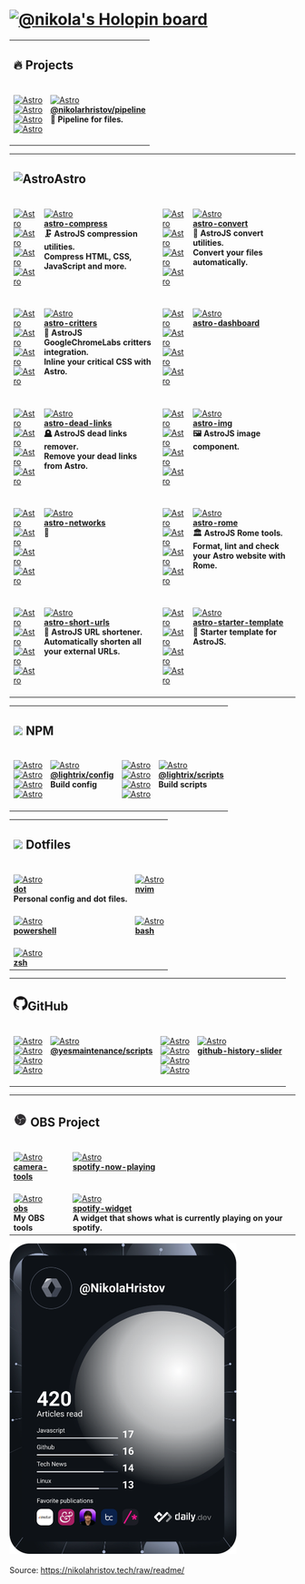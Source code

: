 <h1><a href=https://holopin.io/@nikola><picture><source srcset="https://holopin.io/api/user/board?user=nikola"><img src="https://holopin.io/api/user/board?user=nikola" alt="@nikola's Holopin board"></picture></a></h1><table><tbody><tr><td colspan=4><h2>🔥 Projects</h2></td></tr><tr><td colspan=3 valign=top><br><a href=https://github.com/nikolaxhristov/pipeline#readme/actions/workflows/node.yml><picture><source srcset="https://img.shields.io/github/workflow/status/nikolaxhristov/pipeline/Node?label=Build&amp;logo=node.js&amp;color=black&amp;logoColor=white&amp;labelColor=black&amp;logoWidth=15" media="(prefers-color-scheme: dark)"><source srcset="https://img.shields.io/github/workflow/status/nikolaxhristov/pipeline/Node?label=Build&amp;logo=node.js&amp;color=white&amp;logoColor=black&amp;labelColor=white&amp;logoWidth=15" media="(prefers-color-scheme: light)"><img src="https://img.shields.io/github/workflow/status/nikolaxhristov/pipeline/Node?label=Build&amp;logo=node.js&amp;color=black&amp;logoColor=white&amp;labelColor=black&amp;logoWidth=15" alt=Astro></picture></a><br><a href=https://npmjs.org/@nikolarhristov/pipeline><picture><source srcset="https://img.shields.io/npm/v/@nikolarhristov/pipeline?label=version&amp;logo=npm&amp;color=black&amp;logoColor=white&amp;labelColor=black&amp;logoWidth=15" media="(prefers-color-scheme: dark)"><source srcset="https://img.shields.io/npm/v/@nikolarhristov/pipeline?label=version&amp;logo=npm&amp;color=white&amp;logoColor=black&amp;labelColor=white&amp;logoWidth=15" media="(prefers-color-scheme: light)"><img src="https://img.shields.io/npm/v/@nikolarhristov/pipeline?label=version&amp;logo=npm&amp;color=black&amp;logoColor=white&amp;labelColor=black&amp;logoWidth=15" alt=Astro></picture></a><br><a href=https://npmjs.org/@nikolarhristov/pipeline><picture><source srcset="https://img.shields.io/librariesio/release/npm/@nikolarhristov/pipeline?label=dependencies&amp;logo=dependabot&amp;color=black&amp;logoColor=white&amp;labelColor=black&amp;logoWidth=15" media="(prefers-color-scheme: dark)"><source srcset="https://img.shields.io/librariesio/release/npm/@nikolarhristov/pipeline?label=dependencies&amp;logo=dependabot&amp;color=white&amp;logoColor=black&amp;labelColor=white&amp;logoWidth=15" media="(prefers-color-scheme: light)"><img src="https://img.shields.io/librariesio/release/npm/@nikolarhristov/pipeline?label=dependencies&amp;logo=dependabot&amp;color=black&amp;logoColor=white&amp;labelColor=black&amp;logoWidth=15" alt=Astro></picture></a><br><a href=https://npmjs.org/@nikolarhristov/pipeline><picture><source srcset="https://img.shields.io/npm/dw/@nikolarhristov/pipeline?label=downloads&amp;logo=npm&amp;color=black&amp;logoColor=white&amp;labelColor=black&amp;logoWidth=15" media="(prefers-color-scheme: dark)"><source srcset="https://img.shields.io/npm/dw/@nikolarhristov/pipeline?label=downloads&amp;logo=npm&amp;color=white&amp;logoColor=black&amp;labelColor=white&amp;logoWidth=15" media="(prefers-color-scheme: light)"><img src="https://img.shields.io/npm/dw/@nikolarhristov/pipeline?label=downloads&amp;logo=npm&amp;color=black&amp;logoColor=white&amp;labelColor=black&amp;logoWidth=15" alt=Astro></picture></a><br><br></td><td colspan=3 valign=top><br><a href=https://github.com/nikolaxhristov/pipeline#readme><picture><source srcset="https://img.shields.io/github/stars/nikolaxhristov/pipeline?label=stars&amp;logo=github&amp;color=black&amp;logoColor=white&amp;labelColor=black&amp;logoWidth=15" media="(prefers-color-scheme: dark)"><source srcset="https://img.shields.io/github/stars/nikolaxhristov/pipeline?label=stars&amp;logo=github&amp;color=white&amp;logoColor=black&amp;labelColor=white&amp;logoWidth=15" media="(prefers-color-scheme: light)"><img src="https://img.shields.io/github/stars/nikolaxhristov/pipeline?label=stars&amp;logo=github&amp;color=black&amp;logoColor=white&amp;labelColor=black&amp;logoWidth=15" alt=Astro></picture></a><br><a href=https://github.com/nikolaxhristov/pipeline#readme><b>@nikolarhristov/pipeline</b></a><br><b>🧪 Pipeline for files.<br></b></td></tr></tbody></table><table><tbody><tr><td colspan=4><h2><picture><source srcset=https://astro.build/assets/press/logomark-dark.svg media="(prefers-color-scheme: dark)"><source srcset=https://astro.build/assets/press/logomark-light.svg media="(prefers-color-scheme: light)"><img src=https://astro.build/assets/press/logomark-light.svg alt=Astro width=25></picture>Astro</h2></td></tr><tr><td colspan=1 valign=top><br><a href=https://github.com/astro-community/astro-compress#readme/actions/workflows/node.yml><picture><source srcset="https://img.shields.io/github/workflow/status/astro-community/astro-compress/Node?label=Build&amp;logo=node.js&amp;color=black&amp;logoColor=white&amp;labelColor=black&amp;logoWidth=15" media="(prefers-color-scheme: dark)"><source srcset="https://img.shields.io/github/workflow/status/astro-community/astro-compress/Node?label=Build&amp;logo=node.js&amp;color=white&amp;logoColor=black&amp;labelColor=white&amp;logoWidth=15" media="(prefers-color-scheme: light)"><img src="https://img.shields.io/github/workflow/status/astro-community/astro-compress/Node?label=Build&amp;logo=node.js&amp;color=black&amp;logoColor=white&amp;labelColor=black&amp;logoWidth=15" alt=Astro></picture></a><br><a href=https://npmjs.org/astro-compress><picture><source srcset="https://img.shields.io/npm/v/astro-compress?label=version&amp;logo=npm&amp;color=black&amp;logoColor=white&amp;labelColor=black&amp;logoWidth=15" media="(prefers-color-scheme: dark)"><source srcset="https://img.shields.io/npm/v/astro-compress?label=version&amp;logo=npm&amp;color=white&amp;logoColor=black&amp;labelColor=white&amp;logoWidth=15" media="(prefers-color-scheme: light)"><img src="https://img.shields.io/npm/v/astro-compress?label=version&amp;logo=npm&amp;color=black&amp;logoColor=white&amp;labelColor=black&amp;logoWidth=15" alt=Astro></picture></a><br><a href=https://npmjs.org/astro-compress><picture><source srcset="https://img.shields.io/librariesio/release/npm/astro-compress?label=dependencies&amp;logo=dependabot&amp;color=black&amp;logoColor=white&amp;labelColor=black&amp;logoWidth=15" media="(prefers-color-scheme: dark)"><source srcset="https://img.shields.io/librariesio/release/npm/astro-compress?label=dependencies&amp;logo=dependabot&amp;color=white&amp;logoColor=black&amp;labelColor=white&amp;logoWidth=15" media="(prefers-color-scheme: light)"><img src="https://img.shields.io/librariesio/release/npm/astro-compress?label=dependencies&amp;logo=dependabot&amp;color=black&amp;logoColor=white&amp;labelColor=black&amp;logoWidth=15" alt=Astro></picture></a><br><a href=https://npmjs.org/astro-compress><picture><source srcset="https://img.shields.io/npm/dw/astro-compress?label=downloads&amp;logo=npm&amp;color=black&amp;logoColor=white&amp;labelColor=black&amp;logoWidth=15" media="(prefers-color-scheme: dark)"><source srcset="https://img.shields.io/npm/dw/astro-compress?label=downloads&amp;logo=npm&amp;color=white&amp;logoColor=black&amp;labelColor=white&amp;logoWidth=15" media="(prefers-color-scheme: light)"><img src="https://img.shields.io/npm/dw/astro-compress?label=downloads&amp;logo=npm&amp;color=black&amp;logoColor=white&amp;labelColor=black&amp;logoWidth=15" alt=Astro></picture></a><br><br></td><td colspan=1 valign=top><br><a href=https://github.com/astro-community/astro-compress#readme><picture><source srcset="https://img.shields.io/github/stars/astro-community/astro-compress?label=stars&amp;logo=github&amp;color=black&amp;logoColor=white&amp;labelColor=black&amp;logoWidth=15" media="(prefers-color-scheme: dark)"><source srcset="https://img.shields.io/github/stars/astro-community/astro-compress?label=stars&amp;logo=github&amp;color=white&amp;logoColor=black&amp;labelColor=white&amp;logoWidth=15" media="(prefers-color-scheme: light)"><img src="https://img.shields.io/github/stars/astro-community/astro-compress?label=stars&amp;logo=github&amp;color=black&amp;logoColor=white&amp;labelColor=black&amp;logoWidth=15" alt=Astro></picture></a><br><a href=https://github.com/astro-community/astro-compress#readme><b>astro-compress</b></a><br><b>🗜️ AstroJS compression utilities.<br>Compress HTML, CSS, JavaScript and more.<br></b></td><td colspan=1 valign=top><br><a href=https://github.com/Lightrix/astro-convert#readme/actions/workflows/node.yml><picture><source srcset="https://img.shields.io/github/workflow/status/Lightrix/astro-convert/Node?label=Build&amp;logo=node.js&amp;color=black&amp;logoColor=white&amp;labelColor=black&amp;logoWidth=15" media="(prefers-color-scheme: dark)"><source srcset="https://img.shields.io/github/workflow/status/Lightrix/astro-convert/Node?label=Build&amp;logo=node.js&amp;color=white&amp;logoColor=black&amp;labelColor=white&amp;logoWidth=15" media="(prefers-color-scheme: light)"><img src="https://img.shields.io/github/workflow/status/Lightrix/astro-convert/Node?label=Build&amp;logo=node.js&amp;color=black&amp;logoColor=white&amp;labelColor=black&amp;logoWidth=15" alt=Astro></picture></a><br><a href=https://npmjs.org/astro-convert><picture><source srcset="https://img.shields.io/npm/v/astro-convert?label=version&amp;logo=npm&amp;color=black&amp;logoColor=white&amp;labelColor=black&amp;logoWidth=15" media="(prefers-color-scheme: dark)"><source srcset="https://img.shields.io/npm/v/astro-convert?label=version&amp;logo=npm&amp;color=white&amp;logoColor=black&amp;labelColor=white&amp;logoWidth=15" media="(prefers-color-scheme: light)"><img src="https://img.shields.io/npm/v/astro-convert?label=version&amp;logo=npm&amp;color=black&amp;logoColor=white&amp;labelColor=black&amp;logoWidth=15" alt=Astro></picture></a><br><a href=https://npmjs.org/astro-convert><picture><source srcset="https://img.shields.io/librariesio/release/npm/astro-convert?label=dependencies&amp;logo=dependabot&amp;color=black&amp;logoColor=white&amp;labelColor=black&amp;logoWidth=15" media="(prefers-color-scheme: dark)"><source srcset="https://img.shields.io/librariesio/release/npm/astro-convert?label=dependencies&amp;logo=dependabot&amp;color=white&amp;logoColor=black&amp;labelColor=white&amp;logoWidth=15" media="(prefers-color-scheme: light)"><img src="https://img.shields.io/librariesio/release/npm/astro-convert?label=dependencies&amp;logo=dependabot&amp;color=black&amp;logoColor=white&amp;labelColor=black&amp;logoWidth=15" alt=Astro></picture></a><br><a href=https://npmjs.org/astro-convert><picture><source srcset="https://img.shields.io/npm/dw/astro-convert?label=downloads&amp;logo=npm&amp;color=black&amp;logoColor=white&amp;labelColor=black&amp;logoWidth=15" media="(prefers-color-scheme: dark)"><source srcset="https://img.shields.io/npm/dw/astro-convert?label=downloads&amp;logo=npm&amp;color=white&amp;logoColor=black&amp;labelColor=white&amp;logoWidth=15" media="(prefers-color-scheme: light)"><img src="https://img.shields.io/npm/dw/astro-convert?label=downloads&amp;logo=npm&amp;color=black&amp;logoColor=white&amp;labelColor=black&amp;logoWidth=15" alt=Astro></picture></a><br><br></td><td colspan=1 valign=top><br><a href=https://github.com/Lightrix/astro-convert#readme><picture><source srcset="https://img.shields.io/github/stars/Lightrix/astro-convert?label=stars&amp;logo=github&amp;color=black&amp;logoColor=white&amp;labelColor=black&amp;logoWidth=15" media="(prefers-color-scheme: dark)"><source srcset="https://img.shields.io/github/stars/Lightrix/astro-convert?label=stars&amp;logo=github&amp;color=white&amp;logoColor=black&amp;labelColor=white&amp;logoWidth=15" media="(prefers-color-scheme: light)"><img src="https://img.shields.io/github/stars/Lightrix/astro-convert?label=stars&amp;logo=github&amp;color=black&amp;logoColor=white&amp;labelColor=black&amp;logoWidth=15" alt=Astro></picture></a><br><a href=https://github.com/Lightrix/astro-convert#readme><b>astro-convert</b></a><br><b>🫶 AstroJS convert utilities.<br>Convert your files automatically.<br></b></td></tr><tr><td colspan=1 valign=top><br><a href=https://github.com/astro-community/astro-critters#readme/actions/workflows/node.yml><picture><source srcset="https://img.shields.io/github/workflow/status/astro-community/astro-critters/Node?label=Build&amp;logo=node.js&amp;color=black&amp;logoColor=white&amp;labelColor=black&amp;logoWidth=15" media="(prefers-color-scheme: dark)"><source srcset="https://img.shields.io/github/workflow/status/astro-community/astro-critters/Node?label=Build&amp;logo=node.js&amp;color=white&amp;logoColor=black&amp;labelColor=white&amp;logoWidth=15" media="(prefers-color-scheme: light)"><img src="https://img.shields.io/github/workflow/status/astro-community/astro-critters/Node?label=Build&amp;logo=node.js&amp;color=black&amp;logoColor=white&amp;labelColor=black&amp;logoWidth=15" alt=Astro></picture></a><br><a href=https://npmjs.org/astro-critters><picture><source srcset="https://img.shields.io/npm/v/astro-critters?label=version&amp;logo=npm&amp;color=black&amp;logoColor=white&amp;labelColor=black&amp;logoWidth=15" media="(prefers-color-scheme: dark)"><source srcset="https://img.shields.io/npm/v/astro-critters?label=version&amp;logo=npm&amp;color=white&amp;logoColor=black&amp;labelColor=white&amp;logoWidth=15" media="(prefers-color-scheme: light)"><img src="https://img.shields.io/npm/v/astro-critters?label=version&amp;logo=npm&amp;color=black&amp;logoColor=white&amp;labelColor=black&amp;logoWidth=15" alt=Astro></picture></a><br><a href=https://npmjs.org/astro-critters><picture><source srcset="https://img.shields.io/librariesio/release/npm/astro-critters?label=dependencies&amp;logo=dependabot&amp;color=black&amp;logoColor=white&amp;labelColor=black&amp;logoWidth=15" media="(prefers-color-scheme: dark)"><source srcset="https://img.shields.io/librariesio/release/npm/astro-critters?label=dependencies&amp;logo=dependabot&amp;color=white&amp;logoColor=black&amp;labelColor=white&amp;logoWidth=15" media="(prefers-color-scheme: light)"><img src="https://img.shields.io/librariesio/release/npm/astro-critters?label=dependencies&amp;logo=dependabot&amp;color=black&amp;logoColor=white&amp;labelColor=black&amp;logoWidth=15" alt=Astro></picture></a><br><a href=https://npmjs.org/astro-critters><picture><source srcset="https://img.shields.io/npm/dw/astro-critters?label=downloads&amp;logo=npm&amp;color=black&amp;logoColor=white&amp;labelColor=black&amp;logoWidth=15" media="(prefers-color-scheme: dark)"><source srcset="https://img.shields.io/npm/dw/astro-critters?label=downloads&amp;logo=npm&amp;color=white&amp;logoColor=black&amp;labelColor=white&amp;logoWidth=15" media="(prefers-color-scheme: light)"><img src="https://img.shields.io/npm/dw/astro-critters?label=downloads&amp;logo=npm&amp;color=black&amp;logoColor=white&amp;labelColor=black&amp;logoWidth=15" alt=Astro></picture></a><br><br></td><td colspan=1 valign=top><br><a href=https://github.com/astro-community/astro-critters#readme><picture><source srcset="https://img.shields.io/github/stars/astro-community/astro-critters?label=stars&amp;logo=github&amp;color=black&amp;logoColor=white&amp;labelColor=black&amp;logoWidth=15" media="(prefers-color-scheme: dark)"><source srcset="https://img.shields.io/github/stars/astro-community/astro-critters?label=stars&amp;logo=github&amp;color=white&amp;logoColor=black&amp;labelColor=white&amp;logoWidth=15" media="(prefers-color-scheme: light)"><img src="https://img.shields.io/github/stars/astro-community/astro-critters?label=stars&amp;logo=github&amp;color=black&amp;logoColor=white&amp;labelColor=black&amp;logoWidth=15" alt=Astro></picture></a><br><a href=https://github.com/astro-community/astro-critters#readme><b>astro-critters</b></a><br><b>🦔 AstroJS GoogleChromeLabs critters integration.<br>Inline your critical CSS with Astro.<br></b></td><td colspan=1 valign=top><br><a href=https://github.com/nikolaxhristov/astro-dashboard#readme/actions/workflows/node.yml><picture><source srcset="https://img.shields.io/github/workflow/status/nikolaxhristov/astro-dashboard/Node?label=Build&amp;logo=node.js&amp;color=black&amp;logoColor=white&amp;labelColor=black&amp;logoWidth=15" media="(prefers-color-scheme: dark)"><source srcset="https://img.shields.io/github/workflow/status/nikolaxhristov/astro-dashboard/Node?label=Build&amp;logo=node.js&amp;color=white&amp;logoColor=black&amp;labelColor=white&amp;logoWidth=15" media="(prefers-color-scheme: light)"><img src="https://img.shields.io/github/workflow/status/nikolaxhristov/astro-dashboard/Node?label=Build&amp;logo=node.js&amp;color=black&amp;logoColor=white&amp;labelColor=black&amp;logoWidth=15" alt=Astro></picture></a><br><a href=https://npmjs.org/astro-dashboard><picture><source srcset="https://img.shields.io/npm/v/astro-dashboard?label=version&amp;logo=npm&amp;color=black&amp;logoColor=white&amp;labelColor=black&amp;logoWidth=15" media="(prefers-color-scheme: dark)"><source srcset="https://img.shields.io/npm/v/astro-dashboard?label=version&amp;logo=npm&amp;color=white&amp;logoColor=black&amp;labelColor=white&amp;logoWidth=15" media="(prefers-color-scheme: light)"><img src="https://img.shields.io/npm/v/astro-dashboard?label=version&amp;logo=npm&amp;color=black&amp;logoColor=white&amp;labelColor=black&amp;logoWidth=15" alt=Astro></picture></a><br><a href=https://npmjs.org/astro-dashboard><picture><source srcset="https://img.shields.io/librariesio/release/npm/astro-dashboard?label=dependencies&amp;logo=dependabot&amp;color=black&amp;logoColor=white&amp;labelColor=black&amp;logoWidth=15" media="(prefers-color-scheme: dark)"><source srcset="https://img.shields.io/librariesio/release/npm/astro-dashboard?label=dependencies&amp;logo=dependabot&amp;color=white&amp;logoColor=black&amp;labelColor=white&amp;logoWidth=15" media="(prefers-color-scheme: light)"><img src="https://img.shields.io/librariesio/release/npm/astro-dashboard?label=dependencies&amp;logo=dependabot&amp;color=black&amp;logoColor=white&amp;labelColor=black&amp;logoWidth=15" alt=Astro></picture></a><br><a href=https://npmjs.org/astro-dashboard><picture><source srcset="https://img.shields.io/npm/dw/astro-dashboard?label=downloads&amp;logo=npm&amp;color=black&amp;logoColor=white&amp;labelColor=black&amp;logoWidth=15" media="(prefers-color-scheme: dark)"><source srcset="https://img.shields.io/npm/dw/astro-dashboard?label=downloads&amp;logo=npm&amp;color=white&amp;logoColor=black&amp;labelColor=white&amp;logoWidth=15" media="(prefers-color-scheme: light)"><img src="https://img.shields.io/npm/dw/astro-dashboard?label=downloads&amp;logo=npm&amp;color=black&amp;logoColor=white&amp;labelColor=black&amp;logoWidth=15" alt=Astro></picture></a><br><br></td><td colspan=1 valign=top><br><a href=https://github.com/nikolaxhristov/astro-dashboard#readme><picture><source srcset="https://img.shields.io/github/stars/nikolaxhristov/astro-dashboard?label=stars&amp;logo=github&amp;color=black&amp;logoColor=white&amp;labelColor=black&amp;logoWidth=15" media="(prefers-color-scheme: dark)"><source srcset="https://img.shields.io/github/stars/nikolaxhristov/astro-dashboard?label=stars&amp;logo=github&amp;color=white&amp;logoColor=black&amp;labelColor=white&amp;logoWidth=15" media="(prefers-color-scheme: light)"><img src="https://img.shields.io/github/stars/nikolaxhristov/astro-dashboard?label=stars&amp;logo=github&amp;color=black&amp;logoColor=white&amp;labelColor=black&amp;logoWidth=15" alt=Astro></picture></a><br><a href=https://github.com/nikolaxhristov/astro-dashboard#readme><b>astro-dashboard</b></a><br><b></b></td></tr><tr><td colspan=1 valign=top><br><a href=https://github.com/Playform/astro-dead-links#readme/actions/workflows/node.yml><picture><source srcset="https://img.shields.io/github/workflow/status/Playform/astro-dead-links/Node?label=Build&amp;logo=node.js&amp;color=black&amp;logoColor=white&amp;labelColor=black&amp;logoWidth=15" media="(prefers-color-scheme: dark)"><source srcset="https://img.shields.io/github/workflow/status/Playform/astro-dead-links/Node?label=Build&amp;logo=node.js&amp;color=white&amp;logoColor=black&amp;labelColor=white&amp;logoWidth=15" media="(prefers-color-scheme: light)"><img src="https://img.shields.io/github/workflow/status/Playform/astro-dead-links/Node?label=Build&amp;logo=node.js&amp;color=black&amp;logoColor=white&amp;labelColor=black&amp;logoWidth=15" alt=Astro></picture></a><br><a href=https://npmjs.org/astro-dead-links><picture><source srcset="https://img.shields.io/npm/v/astro-dead-links?label=version&amp;logo=npm&amp;color=black&amp;logoColor=white&amp;labelColor=black&amp;logoWidth=15" media="(prefers-color-scheme: dark)"><source srcset="https://img.shields.io/npm/v/astro-dead-links?label=version&amp;logo=npm&amp;color=white&amp;logoColor=black&amp;labelColor=white&amp;logoWidth=15" media="(prefers-color-scheme: light)"><img src="https://img.shields.io/npm/v/astro-dead-links?label=version&amp;logo=npm&amp;color=black&amp;logoColor=white&amp;labelColor=black&amp;logoWidth=15" alt=Astro></picture></a><br><a href=https://npmjs.org/astro-dead-links><picture><source srcset="https://img.shields.io/librariesio/release/npm/astro-dead-links?label=dependencies&amp;logo=dependabot&amp;color=black&amp;logoColor=white&amp;labelColor=black&amp;logoWidth=15" media="(prefers-color-scheme: dark)"><source srcset="https://img.shields.io/librariesio/release/npm/astro-dead-links?label=dependencies&amp;logo=dependabot&amp;color=white&amp;logoColor=black&amp;labelColor=white&amp;logoWidth=15" media="(prefers-color-scheme: light)"><img src="https://img.shields.io/librariesio/release/npm/astro-dead-links?label=dependencies&amp;logo=dependabot&amp;color=black&amp;logoColor=white&amp;labelColor=black&amp;logoWidth=15" alt=Astro></picture></a><br><a href=https://npmjs.org/astro-dead-links><picture><source srcset="https://img.shields.io/npm/dw/astro-dead-links?label=downloads&amp;logo=npm&amp;color=black&amp;logoColor=white&amp;labelColor=black&amp;logoWidth=15" media="(prefers-color-scheme: dark)"><source srcset="https://img.shields.io/npm/dw/astro-dead-links?label=downloads&amp;logo=npm&amp;color=white&amp;logoColor=black&amp;labelColor=white&amp;logoWidth=15" media="(prefers-color-scheme: light)"><img src="https://img.shields.io/npm/dw/astro-dead-links?label=downloads&amp;logo=npm&amp;color=black&amp;logoColor=white&amp;labelColor=black&amp;logoWidth=15" alt=Astro></picture></a><br><br></td><td colspan=1 valign=top><br><a href=https://github.com/Playform/astro-dead-links#readme><picture><source srcset="https://img.shields.io/github/stars/Playform/astro-dead-links?label=stars&amp;logo=github&amp;color=black&amp;logoColor=white&amp;labelColor=black&amp;logoWidth=15" media="(prefers-color-scheme: dark)"><source srcset="https://img.shields.io/github/stars/Playform/astro-dead-links?label=stars&amp;logo=github&amp;color=white&amp;logoColor=black&amp;labelColor=white&amp;logoWidth=15" media="(prefers-color-scheme: light)"><img src="https://img.shields.io/github/stars/Playform/astro-dead-links?label=stars&amp;logo=github&amp;color=black&amp;logoColor=white&amp;labelColor=black&amp;logoWidth=15" alt=Astro></picture></a><br><a href=https://github.com/Playform/astro-dead-links#readme><b>astro-dead-links</b></a><br><b>🪦 AstroJS dead links remover.<br>Remove your dead links from Astro.<br></b></td><td colspan=1 valign=top><br><a href=https://github.com/Playform/astro-img#readme/actions/workflows/node.yml><picture><source srcset="https://img.shields.io/github/workflow/status/Playform/astro-img/Node?label=Build&amp;logo=node.js&amp;color=black&amp;logoColor=white&amp;labelColor=black&amp;logoWidth=15" media="(prefers-color-scheme: dark)"><source srcset="https://img.shields.io/github/workflow/status/Playform/astro-img/Node?label=Build&amp;logo=node.js&amp;color=white&amp;logoColor=black&amp;labelColor=white&amp;logoWidth=15" media="(prefers-color-scheme: light)"><img src="https://img.shields.io/github/workflow/status/Playform/astro-img/Node?label=Build&amp;logo=node.js&amp;color=black&amp;logoColor=white&amp;labelColor=black&amp;logoWidth=15" alt=Astro></picture></a><br><a href=https://npmjs.org/astro-img><picture><source srcset="https://img.shields.io/npm/v/astro-img?label=version&amp;logo=npm&amp;color=black&amp;logoColor=white&amp;labelColor=black&amp;logoWidth=15" media="(prefers-color-scheme: dark)"><source srcset="https://img.shields.io/npm/v/astro-img?label=version&amp;logo=npm&amp;color=white&amp;logoColor=black&amp;labelColor=white&amp;logoWidth=15" media="(prefers-color-scheme: light)"><img src="https://img.shields.io/npm/v/astro-img?label=version&amp;logo=npm&amp;color=black&amp;logoColor=white&amp;labelColor=black&amp;logoWidth=15" alt=Astro></picture></a><br><a href=https://npmjs.org/astro-img><picture><source srcset="https://img.shields.io/librariesio/release/npm/astro-img?label=dependencies&amp;logo=dependabot&amp;color=black&amp;logoColor=white&amp;labelColor=black&amp;logoWidth=15" media="(prefers-color-scheme: dark)"><source srcset="https://img.shields.io/librariesio/release/npm/astro-img?label=dependencies&amp;logo=dependabot&amp;color=white&amp;logoColor=black&amp;labelColor=white&amp;logoWidth=15" media="(prefers-color-scheme: light)"><img src="https://img.shields.io/librariesio/release/npm/astro-img?label=dependencies&amp;logo=dependabot&amp;color=black&amp;logoColor=white&amp;labelColor=black&amp;logoWidth=15" alt=Astro></picture></a><br><a href=https://npmjs.org/astro-img><picture><source srcset="https://img.shields.io/npm/dw/astro-img?label=downloads&amp;logo=npm&amp;color=black&amp;logoColor=white&amp;labelColor=black&amp;logoWidth=15" media="(prefers-color-scheme: dark)"><source srcset="https://img.shields.io/npm/dw/astro-img?label=downloads&amp;logo=npm&amp;color=white&amp;logoColor=black&amp;labelColor=white&amp;logoWidth=15" media="(prefers-color-scheme: light)"><img src="https://img.shields.io/npm/dw/astro-img?label=downloads&amp;logo=npm&amp;color=black&amp;logoColor=white&amp;labelColor=black&amp;logoWidth=15" alt=Astro></picture></a><br><br></td><td colspan=1 valign=top><br><a href=https://github.com/Playform/astro-img#readme><picture><source srcset="https://img.shields.io/github/stars/Playform/astro-img?label=stars&amp;logo=github&amp;color=black&amp;logoColor=white&amp;labelColor=black&amp;logoWidth=15" media="(prefers-color-scheme: dark)"><source srcset="https://img.shields.io/github/stars/Playform/astro-img?label=stars&amp;logo=github&amp;color=white&amp;logoColor=black&amp;labelColor=white&amp;logoWidth=15" media="(prefers-color-scheme: light)"><img src="https://img.shields.io/github/stars/Playform/astro-img?label=stars&amp;logo=github&amp;color=black&amp;logoColor=white&amp;labelColor=black&amp;logoWidth=15" alt=Astro></picture></a><br><a href=https://github.com/Playform/astro-img#readme><b>astro-img</b></a><br><b>🖼️ AstroJS image component.<br></b></td></tr><tr><td colspan=1 valign=top><br><a href=https://github.com/NikolaRHristov/astro-networks#readme/actions/workflows/node.yml><picture><source srcset="https://img.shields.io/github/workflow/status/NikolaRHristov/astro-networks/Node?label=Build&amp;logo=node.js&amp;color=black&amp;logoColor=white&amp;labelColor=black&amp;logoWidth=15" media="(prefers-color-scheme: dark)"><source srcset="https://img.shields.io/github/workflow/status/NikolaRHristov/astro-networks/Node?label=Build&amp;logo=node.js&amp;color=white&amp;logoColor=black&amp;labelColor=white&amp;logoWidth=15" media="(prefers-color-scheme: light)"><img src="https://img.shields.io/github/workflow/status/NikolaRHristov/astro-networks/Node?label=Build&amp;logo=node.js&amp;color=black&amp;logoColor=white&amp;labelColor=black&amp;logoWidth=15" alt=Astro></picture></a><br><a href=https://npmjs.org/astro-networks><picture><source srcset="https://img.shields.io/npm/v/astro-networks?label=version&amp;logo=npm&amp;color=black&amp;logoColor=white&amp;labelColor=black&amp;logoWidth=15" media="(prefers-color-scheme: dark)"><source srcset="https://img.shields.io/npm/v/astro-networks?label=version&amp;logo=npm&amp;color=white&amp;logoColor=black&amp;labelColor=white&amp;logoWidth=15" media="(prefers-color-scheme: light)"><img src="https://img.shields.io/npm/v/astro-networks?label=version&amp;logo=npm&amp;color=black&amp;logoColor=white&amp;labelColor=black&amp;logoWidth=15" alt=Astro></picture></a><br><a href=https://npmjs.org/astro-networks><picture><source srcset="https://img.shields.io/librariesio/release/npm/astro-networks?label=dependencies&amp;logo=dependabot&amp;color=black&amp;logoColor=white&amp;labelColor=black&amp;logoWidth=15" media="(prefers-color-scheme: dark)"><source srcset="https://img.shields.io/librariesio/release/npm/astro-networks?label=dependencies&amp;logo=dependabot&amp;color=white&amp;logoColor=black&amp;labelColor=white&amp;logoWidth=15" media="(prefers-color-scheme: light)"><img src="https://img.shields.io/librariesio/release/npm/astro-networks?label=dependencies&amp;logo=dependabot&amp;color=black&amp;logoColor=white&amp;labelColor=black&amp;logoWidth=15" alt=Astro></picture></a><br><a href=https://npmjs.org/astro-networks><picture><source srcset="https://img.shields.io/npm/dw/astro-networks?label=downloads&amp;logo=npm&amp;color=black&amp;logoColor=white&amp;labelColor=black&amp;logoWidth=15" media="(prefers-color-scheme: dark)"><source srcset="https://img.shields.io/npm/dw/astro-networks?label=downloads&amp;logo=npm&amp;color=white&amp;logoColor=black&amp;labelColor=white&amp;logoWidth=15" media="(prefers-color-scheme: light)"><img src="https://img.shields.io/npm/dw/astro-networks?label=downloads&amp;logo=npm&amp;color=black&amp;logoColor=white&amp;labelColor=black&amp;logoWidth=15" alt=Astro></picture></a><br><br></td><td colspan=1 valign=top><br><a href=https://github.com/NikolaRHristov/astro-networks#readme><picture><source srcset="https://img.shields.io/github/stars/NikolaRHristov/astro-networks?label=stars&amp;logo=github&amp;color=black&amp;logoColor=white&amp;labelColor=black&amp;logoWidth=15" media="(prefers-color-scheme: dark)"><source srcset="https://img.shields.io/github/stars/NikolaRHristov/astro-networks?label=stars&amp;logo=github&amp;color=white&amp;logoColor=black&amp;labelColor=white&amp;logoWidth=15" media="(prefers-color-scheme: light)"><img src="https://img.shields.io/github/stars/NikolaRHristov/astro-networks?label=stars&amp;logo=github&amp;color=black&amp;logoColor=white&amp;labelColor=black&amp;logoWidth=15" alt=Astro></picture></a><br><a href=https://github.com/NikolaRHristov/astro-networks#readme><b>astro-networks</b></a><br><b>🚠</b></td><td colspan=1 valign=top><br><a href=https://github.com/astro-community/astro-rome#readme/actions/workflows/node.yml><picture><source srcset="https://img.shields.io/github/workflow/status/astro-community/astro-rome/Node?label=Build&amp;logo=node.js&amp;color=black&amp;logoColor=white&amp;labelColor=black&amp;logoWidth=15" media="(prefers-color-scheme: dark)"><source srcset="https://img.shields.io/github/workflow/status/astro-community/astro-rome/Node?label=Build&amp;logo=node.js&amp;color=white&amp;logoColor=black&amp;labelColor=white&amp;logoWidth=15" media="(prefers-color-scheme: light)"><img src="https://img.shields.io/github/workflow/status/astro-community/astro-rome/Node?label=Build&amp;logo=node.js&amp;color=black&amp;logoColor=white&amp;labelColor=black&amp;logoWidth=15" alt=Astro></picture></a><br><a href=https://npmjs.org/astro-rome><picture><source srcset="https://img.shields.io/npm/v/astro-rome?label=version&amp;logo=npm&amp;color=black&amp;logoColor=white&amp;labelColor=black&amp;logoWidth=15" media="(prefers-color-scheme: dark)"><source srcset="https://img.shields.io/npm/v/astro-rome?label=version&amp;logo=npm&amp;color=white&amp;logoColor=black&amp;labelColor=white&amp;logoWidth=15" media="(prefers-color-scheme: light)"><img src="https://img.shields.io/npm/v/astro-rome?label=version&amp;logo=npm&amp;color=black&amp;logoColor=white&amp;labelColor=black&amp;logoWidth=15" alt=Astro></picture></a><br><a href=https://npmjs.org/astro-rome><picture><source srcset="https://img.shields.io/librariesio/release/npm/astro-rome?label=dependencies&amp;logo=dependabot&amp;color=black&amp;logoColor=white&amp;labelColor=black&amp;logoWidth=15" media="(prefers-color-scheme: dark)"><source srcset="https://img.shields.io/librariesio/release/npm/astro-rome?label=dependencies&amp;logo=dependabot&amp;color=white&amp;logoColor=black&amp;labelColor=white&amp;logoWidth=15" media="(prefers-color-scheme: light)"><img src="https://img.shields.io/librariesio/release/npm/astro-rome?label=dependencies&amp;logo=dependabot&amp;color=black&amp;logoColor=white&amp;labelColor=black&amp;logoWidth=15" alt=Astro></picture></a><br><a href=https://npmjs.org/astro-rome><picture><source srcset="https://img.shields.io/npm/dw/astro-rome?label=downloads&amp;logo=npm&amp;color=black&amp;logoColor=white&amp;labelColor=black&amp;logoWidth=15" media="(prefers-color-scheme: dark)"><source srcset="https://img.shields.io/npm/dw/astro-rome?label=downloads&amp;logo=npm&amp;color=white&amp;logoColor=black&amp;labelColor=white&amp;logoWidth=15" media="(prefers-color-scheme: light)"><img src="https://img.shields.io/npm/dw/astro-rome?label=downloads&amp;logo=npm&amp;color=black&amp;logoColor=white&amp;labelColor=black&amp;logoWidth=15" alt=Astro></picture></a><br><br></td><td colspan=1 valign=top><br><a href=https://github.com/astro-community/astro-rome#readme><picture><source srcset="https://img.shields.io/github/stars/astro-community/astro-rome?label=stars&amp;logo=github&amp;color=black&amp;logoColor=white&amp;labelColor=black&amp;logoWidth=15" media="(prefers-color-scheme: dark)"><source srcset="https://img.shields.io/github/stars/astro-community/astro-rome?label=stars&amp;logo=github&amp;color=white&amp;logoColor=black&amp;labelColor=white&amp;logoWidth=15" media="(prefers-color-scheme: light)"><img src="https://img.shields.io/github/stars/astro-community/astro-rome?label=stars&amp;logo=github&amp;color=black&amp;logoColor=white&amp;labelColor=black&amp;logoWidth=15" alt=Astro></picture></a><br><a href=https://github.com/astro-community/astro-rome#readme><b>astro-rome</b></a><br><b>🏛️ AstroJS Rome tools.<br>Format, lint and check your Astro website with Rome.<br></b></td></tr><tr><td colspan=1 valign=top><br><a href=https://github.com/Playform/astro-short-urls#readme/actions/workflows/node.yml><picture><source srcset="https://img.shields.io/github/workflow/status/Playform/astro-short-urls/Node?label=Build&amp;logo=node.js&amp;color=black&amp;logoColor=white&amp;labelColor=black&amp;logoWidth=15" media="(prefers-color-scheme: dark)"><source srcset="https://img.shields.io/github/workflow/status/Playform/astro-short-urls/Node?label=Build&amp;logo=node.js&amp;color=white&amp;logoColor=black&amp;labelColor=white&amp;logoWidth=15" media="(prefers-color-scheme: light)"><img src="https://img.shields.io/github/workflow/status/Playform/astro-short-urls/Node?label=Build&amp;logo=node.js&amp;color=black&amp;logoColor=white&amp;labelColor=black&amp;logoWidth=15" alt=Astro></picture></a><br><a href=https://npmjs.org/astro-short-urls><picture><source srcset="https://img.shields.io/npm/v/astro-short-urls?label=version&amp;logo=npm&amp;color=black&amp;logoColor=white&amp;labelColor=black&amp;logoWidth=15" media="(prefers-color-scheme: dark)"><source srcset="https://img.shields.io/npm/v/astro-short-urls?label=version&amp;logo=npm&amp;color=white&amp;logoColor=black&amp;labelColor=white&amp;logoWidth=15" media="(prefers-color-scheme: light)"><img src="https://img.shields.io/npm/v/astro-short-urls?label=version&amp;logo=npm&amp;color=black&amp;logoColor=white&amp;labelColor=black&amp;logoWidth=15" alt=Astro></picture></a><br><a href=https://npmjs.org/astro-short-urls><picture><source srcset="https://img.shields.io/librariesio/release/npm/astro-short-urls?label=dependencies&amp;logo=dependabot&amp;color=black&amp;logoColor=white&amp;labelColor=black&amp;logoWidth=15" media="(prefers-color-scheme: dark)"><source srcset="https://img.shields.io/librariesio/release/npm/astro-short-urls?label=dependencies&amp;logo=dependabot&amp;color=white&amp;logoColor=black&amp;labelColor=white&amp;logoWidth=15" media="(prefers-color-scheme: light)"><img src="https://img.shields.io/librariesio/release/npm/astro-short-urls?label=dependencies&amp;logo=dependabot&amp;color=black&amp;logoColor=white&amp;labelColor=black&amp;logoWidth=15" alt=Astro></picture></a><br><a href=https://npmjs.org/astro-short-urls><picture><source srcset="https://img.shields.io/npm/dw/astro-short-urls?label=downloads&amp;logo=npm&amp;color=black&amp;logoColor=white&amp;labelColor=black&amp;logoWidth=15" media="(prefers-color-scheme: dark)"><source srcset="https://img.shields.io/npm/dw/astro-short-urls?label=downloads&amp;logo=npm&amp;color=white&amp;logoColor=black&amp;labelColor=white&amp;logoWidth=15" media="(prefers-color-scheme: light)"><img src="https://img.shields.io/npm/dw/astro-short-urls?label=downloads&amp;logo=npm&amp;color=black&amp;logoColor=white&amp;labelColor=black&amp;logoWidth=15" alt=Astro></picture></a><br><br></td><td colspan=1 valign=top><br><a href=https://github.com/Playform/astro-short-urls#readme><picture><source srcset="https://img.shields.io/github/stars/Playform/astro-short-urls?label=stars&amp;logo=github&amp;color=black&amp;logoColor=white&amp;labelColor=black&amp;logoWidth=15" media="(prefers-color-scheme: dark)"><source srcset="https://img.shields.io/github/stars/Playform/astro-short-urls?label=stars&amp;logo=github&amp;color=white&amp;logoColor=black&amp;labelColor=white&amp;logoWidth=15" media="(prefers-color-scheme: light)"><img src="https://img.shields.io/github/stars/Playform/astro-short-urls?label=stars&amp;logo=github&amp;color=black&amp;logoColor=white&amp;labelColor=black&amp;logoWidth=15" alt=Astro></picture></a><br><a href=https://github.com/Playform/astro-short-urls#readme><b>astro-short-urls</b></a><br><b>🔗 AstroJS URL shortener.<br>Automatically shorten all your external URLs.<br></b></td><td colspan=1 valign=top><br><a href=https://github.com/Lightrix/astro-starter-template#readme/actions/workflows/node.yml><picture><source srcset="https://img.shields.io/github/workflow/status/Lightrix/astro-starter-template/Node?label=Build&amp;logo=node.js&amp;color=black&amp;logoColor=white&amp;labelColor=black&amp;logoWidth=15" media="(prefers-color-scheme: dark)"><source srcset="https://img.shields.io/github/workflow/status/Lightrix/astro-starter-template/Node?label=Build&amp;logo=node.js&amp;color=white&amp;logoColor=black&amp;labelColor=white&amp;logoWidth=15" media="(prefers-color-scheme: light)"><img src="https://img.shields.io/github/workflow/status/Lightrix/astro-starter-template/Node?label=Build&amp;logo=node.js&amp;color=black&amp;logoColor=white&amp;labelColor=black&amp;logoWidth=15" alt=Astro></picture></a><br><a href=https://npmjs.org/astro-starter-template><picture><source srcset="https://img.shields.io/npm/v/astro-starter-template?label=version&amp;logo=npm&amp;color=black&amp;logoColor=white&amp;labelColor=black&amp;logoWidth=15" media="(prefers-color-scheme: dark)"><source srcset="https://img.shields.io/npm/v/astro-starter-template?label=version&amp;logo=npm&amp;color=white&amp;logoColor=black&amp;labelColor=white&amp;logoWidth=15" media="(prefers-color-scheme: light)"><img src="https://img.shields.io/npm/v/astro-starter-template?label=version&amp;logo=npm&amp;color=black&amp;logoColor=white&amp;labelColor=black&amp;logoWidth=15" alt=Astro></picture></a><br><a href=https://npmjs.org/astro-starter-template><picture><source srcset="https://img.shields.io/librariesio/release/npm/astro-starter-template?label=dependencies&amp;logo=dependabot&amp;color=black&amp;logoColor=white&amp;labelColor=black&amp;logoWidth=15" media="(prefers-color-scheme: dark)"><source srcset="https://img.shields.io/librariesio/release/npm/astro-starter-template?label=dependencies&amp;logo=dependabot&amp;color=white&amp;logoColor=black&amp;labelColor=white&amp;logoWidth=15" media="(prefers-color-scheme: light)"><img src="https://img.shields.io/librariesio/release/npm/astro-starter-template?label=dependencies&amp;logo=dependabot&amp;color=black&amp;logoColor=white&amp;labelColor=black&amp;logoWidth=15" alt=Astro></picture></a><br><a href=https://npmjs.org/astro-starter-template><picture><source srcset="https://img.shields.io/npm/dw/astro-starter-template?label=downloads&amp;logo=npm&amp;color=black&amp;logoColor=white&amp;labelColor=black&amp;logoWidth=15" media="(prefers-color-scheme: dark)"><source srcset="https://img.shields.io/npm/dw/astro-starter-template?label=downloads&amp;logo=npm&amp;color=white&amp;logoColor=black&amp;labelColor=white&amp;logoWidth=15" media="(prefers-color-scheme: light)"><img src="https://img.shields.io/npm/dw/astro-starter-template?label=downloads&amp;logo=npm&amp;color=black&amp;logoColor=white&amp;labelColor=black&amp;logoWidth=15" alt=Astro></picture></a><br><br></td><td colspan=1 valign=top><br><a href=https://github.com/Lightrix/astro-starter-template#readme><picture><source srcset="https://img.shields.io/github/stars/Lightrix/astro-starter-template?label=stars&amp;logo=github&amp;color=black&amp;logoColor=white&amp;labelColor=black&amp;logoWidth=15" media="(prefers-color-scheme: dark)"><source srcset="https://img.shields.io/github/stars/Lightrix/astro-starter-template?label=stars&amp;logo=github&amp;color=white&amp;logoColor=black&amp;labelColor=white&amp;logoWidth=15" media="(prefers-color-scheme: light)"><img src="https://img.shields.io/github/stars/Lightrix/astro-starter-template?label=stars&amp;logo=github&amp;color=black&amp;logoColor=white&amp;labelColor=black&amp;logoWidth=15" alt=Astro></picture></a><br><a href=https://github.com/Lightrix/astro-starter-template#readme><b>astro-starter-template</b></a><br><b>📄 Starter template for AstroJS.<br></b></td></tr></tbody></table><table><tbody><tr><td colspan=4><h2><img src=https://raw.githubusercontent.com/npm/logos/master/npm%20square/n.svg width=22> NPM</h2></td></tr><tr><td colspan=1 valign=top><br><a href=https://github.com/Lightrix/npm#readme/actions/workflows/node.yml><picture><source srcset="https://img.shields.io/github/workflow/status/Lightrix/npm/Node?label=Build&amp;logo=node.js&amp;color=black&amp;logoColor=white&amp;labelColor=black&amp;logoWidth=15" media="(prefers-color-scheme: dark)"><source srcset="https://img.shields.io/github/workflow/status/Lightrix/npm/Node?label=Build&amp;logo=node.js&amp;color=white&amp;logoColor=black&amp;labelColor=white&amp;logoWidth=15" media="(prefers-color-scheme: light)"><img src="https://img.shields.io/github/workflow/status/Lightrix/npm/Node?label=Build&amp;logo=node.js&amp;color=black&amp;logoColor=white&amp;labelColor=black&amp;logoWidth=15" alt=Astro></picture></a><br><a href=https://npmjs.org/@lightrix/config><picture><source srcset="https://img.shields.io/npm/v/@lightrix/config?label=version&amp;logo=npm&amp;color=black&amp;logoColor=white&amp;labelColor=black&amp;logoWidth=15" media="(prefers-color-scheme: dark)"><source srcset="https://img.shields.io/npm/v/@lightrix/config?label=version&amp;logo=npm&amp;color=white&amp;logoColor=black&amp;labelColor=white&amp;logoWidth=15" media="(prefers-color-scheme: light)"><img src="https://img.shields.io/npm/v/@lightrix/config?label=version&amp;logo=npm&amp;color=black&amp;logoColor=white&amp;labelColor=black&amp;logoWidth=15" alt=Astro></picture></a><br><a href=https://npmjs.org/@lightrix/config><picture><source srcset="https://img.shields.io/librariesio/release/npm/@lightrix/config?label=dependencies&amp;logo=dependabot&amp;color=black&amp;logoColor=white&amp;labelColor=black&amp;logoWidth=15" media="(prefers-color-scheme: dark)"><source srcset="https://img.shields.io/librariesio/release/npm/@lightrix/config?label=dependencies&amp;logo=dependabot&amp;color=white&amp;logoColor=black&amp;labelColor=white&amp;logoWidth=15" media="(prefers-color-scheme: light)"><img src="https://img.shields.io/librariesio/release/npm/@lightrix/config?label=dependencies&amp;logo=dependabot&amp;color=black&amp;logoColor=white&amp;labelColor=black&amp;logoWidth=15" alt=Astro></picture></a><br><a href=https://npmjs.org/@lightrix/config><picture><source srcset="https://img.shields.io/npm/dw/@lightrix/config?label=downloads&amp;logo=npm&amp;color=black&amp;logoColor=white&amp;labelColor=black&amp;logoWidth=15" media="(prefers-color-scheme: dark)"><source srcset="https://img.shields.io/npm/dw/@lightrix/config?label=downloads&amp;logo=npm&amp;color=white&amp;logoColor=black&amp;labelColor=white&amp;logoWidth=15" media="(prefers-color-scheme: light)"><img src="https://img.shields.io/npm/dw/@lightrix/config?label=downloads&amp;logo=npm&amp;color=black&amp;logoColor=white&amp;labelColor=black&amp;logoWidth=15" alt=Astro></picture></a><br><br></td><td colspan=1 valign=top><br><a href=https://github.com/Lightrix/npm#readme><picture><source srcset="https://img.shields.io/github/stars/Lightrix/npm?label=stars&amp;logo=github&amp;color=black&amp;logoColor=white&amp;labelColor=black&amp;logoWidth=15" media="(prefers-color-scheme: dark)"><source srcset="https://img.shields.io/github/stars/Lightrix/npm?label=stars&amp;logo=github&amp;color=white&amp;logoColor=black&amp;labelColor=white&amp;logoWidth=15" media="(prefers-color-scheme: light)"><img src="https://img.shields.io/github/stars/Lightrix/npm?label=stars&amp;logo=github&amp;color=black&amp;logoColor=white&amp;labelColor=black&amp;logoWidth=15" alt=Astro></picture></a><br><a href=https://github.com/Lightrix/npm#readme><b>@lightrix/config</b></a><br><b>Build config</b></td><td colspan=1 valign=top><br><a href=https://github.com/Lightrix/npm#readme/actions/workflows/node.yml><picture><source srcset="https://img.shields.io/github/workflow/status/Lightrix/npm/Node?label=Build&amp;logo=node.js&amp;color=black&amp;logoColor=white&amp;labelColor=black&amp;logoWidth=15" media="(prefers-color-scheme: dark)"><source srcset="https://img.shields.io/github/workflow/status/Lightrix/npm/Node?label=Build&amp;logo=node.js&amp;color=white&amp;logoColor=black&amp;labelColor=white&amp;logoWidth=15" media="(prefers-color-scheme: light)"><img src="https://img.shields.io/github/workflow/status/Lightrix/npm/Node?label=Build&amp;logo=node.js&amp;color=black&amp;logoColor=white&amp;labelColor=black&amp;logoWidth=15" alt=Astro></picture></a><br><a href=https://npmjs.org/@lightrix/scripts><picture><source srcset="https://img.shields.io/npm/v/@lightrix/scripts?label=version&amp;logo=npm&amp;color=black&amp;logoColor=white&amp;labelColor=black&amp;logoWidth=15" media="(prefers-color-scheme: dark)"><source srcset="https://img.shields.io/npm/v/@lightrix/scripts?label=version&amp;logo=npm&amp;color=white&amp;logoColor=black&amp;labelColor=white&amp;logoWidth=15" media="(prefers-color-scheme: light)"><img src="https://img.shields.io/npm/v/@lightrix/scripts?label=version&amp;logo=npm&amp;color=black&amp;logoColor=white&amp;labelColor=black&amp;logoWidth=15" alt=Astro></picture></a><br><a href=https://npmjs.org/@lightrix/scripts><picture><source srcset="https://img.shields.io/librariesio/release/npm/@lightrix/scripts?label=dependencies&amp;logo=dependabot&amp;color=black&amp;logoColor=white&amp;labelColor=black&amp;logoWidth=15" media="(prefers-color-scheme: dark)"><source srcset="https://img.shields.io/librariesio/release/npm/@lightrix/scripts?label=dependencies&amp;logo=dependabot&amp;color=white&amp;logoColor=black&amp;labelColor=white&amp;logoWidth=15" media="(prefers-color-scheme: light)"><img src="https://img.shields.io/librariesio/release/npm/@lightrix/scripts?label=dependencies&amp;logo=dependabot&amp;color=black&amp;logoColor=white&amp;labelColor=black&amp;logoWidth=15" alt=Astro></picture></a><br><a href=https://npmjs.org/@lightrix/scripts><picture><source srcset="https://img.shields.io/npm/dw/@lightrix/scripts?label=downloads&amp;logo=npm&amp;color=black&amp;logoColor=white&amp;labelColor=black&amp;logoWidth=15" media="(prefers-color-scheme: dark)"><source srcset="https://img.shields.io/npm/dw/@lightrix/scripts?label=downloads&amp;logo=npm&amp;color=white&amp;logoColor=black&amp;labelColor=white&amp;logoWidth=15" media="(prefers-color-scheme: light)"><img src="https://img.shields.io/npm/dw/@lightrix/scripts?label=downloads&amp;logo=npm&amp;color=black&amp;logoColor=white&amp;labelColor=black&amp;logoWidth=15" alt=Astro></picture></a><br><br></td><td colspan=1 valign=top><br><a href=https://github.com/Lightrix/npm#readme><picture><source srcset="https://img.shields.io/github/stars/Lightrix/npm?label=stars&amp;logo=github&amp;color=black&amp;logoColor=white&amp;labelColor=black&amp;logoWidth=15" media="(prefers-color-scheme: dark)"><source srcset="https://img.shields.io/github/stars/Lightrix/npm?label=stars&amp;logo=github&amp;color=white&amp;logoColor=black&amp;labelColor=white&amp;logoWidth=15" media="(prefers-color-scheme: light)"><img src="https://img.shields.io/github/stars/Lightrix/npm?label=stars&amp;logo=github&amp;color=black&amp;logoColor=white&amp;labelColor=black&amp;logoWidth=15" alt=Astro></picture></a><br><a href=https://github.com/Lightrix/npm#readme><b>@lightrix/scripts</b></a><br><b>Build scripts</b></td></tr></tbody></table><table><tbody><tr><td colspan=4><h2><img src=https://raw.githubusercontent.com/jglovier/dotfiles-logo/master/dotfiles-logo-icon.png width=16> Dotfiles</h2></td></tr><tr><td colspan=2 valign=top><br><a href=https://github.com/nikolaxhristov/dot><picture><source srcset="https://img.shields.io/github/stars/nikolaxhristov/dot?label=stars&amp;logo=github&amp;color=black&amp;logoColor=white&amp;labelColor=black&amp;logoWidth=15" media="(prefers-color-scheme: dark)"><source srcset="https://img.shields.io/github/stars/nikolaxhristov/dot?label=stars&amp;logo=github&amp;color=white&amp;logoColor=black&amp;labelColor=white&amp;logoWidth=15" media="(prefers-color-scheme: light)"><img src="https://img.shields.io/github/stars/nikolaxhristov/dot?label=stars&amp;logo=github&amp;color=black&amp;logoColor=white&amp;labelColor=black&amp;logoWidth=15" alt=Astro></picture></a><br><a href=https://github.com/nikolaxhristov/dot><b>dot</b></a><br><b>Personal config and dot files.<br></b></td><td colspan=2 valign=top><br><a href=https://github.com/nikolaxhristov/nvim><picture><source srcset="https://img.shields.io/github/stars/nikolaxhristov/nvim?label=stars&amp;logo=github&amp;color=black&amp;logoColor=white&amp;labelColor=black&amp;logoWidth=15" media="(prefers-color-scheme: dark)"><source srcset="https://img.shields.io/github/stars/nikolaxhristov/nvim?label=stars&amp;logo=github&amp;color=white&amp;logoColor=black&amp;labelColor=white&amp;logoWidth=15" media="(prefers-color-scheme: light)"><img src="https://img.shields.io/github/stars/nikolaxhristov/nvim?label=stars&amp;logo=github&amp;color=black&amp;logoColor=white&amp;labelColor=black&amp;logoWidth=15" alt=Astro></picture></a><br><a href=https://github.com/nikolaxhristov/nvim><b>nvim</b></a><br><b></b></td></tr><tr><td colspan=2 valign=top><br><a href=https://github.com/nikolaxhristov/powershell><picture><source srcset="https://img.shields.io/github/stars/nikolaxhristov/powershell?label=stars&amp;logo=github&amp;color=black&amp;logoColor=white&amp;labelColor=black&amp;logoWidth=15" media="(prefers-color-scheme: dark)"><source srcset="https://img.shields.io/github/stars/nikolaxhristov/powershell?label=stars&amp;logo=github&amp;color=white&amp;logoColor=black&amp;labelColor=white&amp;logoWidth=15" media="(prefers-color-scheme: light)"><img src="https://img.shields.io/github/stars/nikolaxhristov/powershell?label=stars&amp;logo=github&amp;color=black&amp;logoColor=white&amp;labelColor=black&amp;logoWidth=15" alt=Astro></picture></a><br><a href=https://github.com/nikolaxhristov/powershell><b>powershell</b></a><br><b></b></td><td colspan=2 valign=top><br><a href=https://github.com/nikolaxhristov/bash><picture><source srcset="https://img.shields.io/github/stars/nikolaxhristov/bash?label=stars&amp;logo=github&amp;color=black&amp;logoColor=white&amp;labelColor=black&amp;logoWidth=15" media="(prefers-color-scheme: dark)"><source srcset="https://img.shields.io/github/stars/nikolaxhristov/bash?label=stars&amp;logo=github&amp;color=white&amp;logoColor=black&amp;labelColor=white&amp;logoWidth=15" media="(prefers-color-scheme: light)"><img src="https://img.shields.io/github/stars/nikolaxhristov/bash?label=stars&amp;logo=github&amp;color=black&amp;logoColor=white&amp;labelColor=black&amp;logoWidth=15" alt=Astro></picture></a><br><a href=https://github.com/nikolaxhristov/bash><b>bash</b></a><br><b></b></td></tr><tr><td colspan=4 valign=top><br><a href=https://github.com/nikolaxhristov/zsh><picture><source srcset="https://img.shields.io/github/stars/nikolaxhristov/zsh?label=stars&amp;logo=github&amp;color=black&amp;logoColor=white&amp;labelColor=black&amp;logoWidth=15" media="(prefers-color-scheme: dark)"><source srcset="https://img.shields.io/github/stars/nikolaxhristov/zsh?label=stars&amp;logo=github&amp;color=white&amp;logoColor=black&amp;labelColor=white&amp;logoWidth=15" media="(prefers-color-scheme: light)"><img src="https://img.shields.io/github/stars/nikolaxhristov/zsh?label=stars&amp;logo=github&amp;color=black&amp;logoColor=white&amp;labelColor=black&amp;logoWidth=15" alt=Astro></picture></a><br><a href=https://github.com/nikolaxhristov/zsh><b>zsh</b></a><br><b></b></td></tr></tbody></table><table><tbody><tr><td colspan=4><h2><picture><source srcset=https://raw.githubusercontent.com/nikolaxhristov/nikolaxhristov/main/.github/img/GitHub-Mark-Light-32px.png media="(prefers-color-scheme: dark)"><source srcset=https://raw.githubusercontent.com/nikolaxhristov/nikolaxhristov/main/.github/img/GitHub-Mark-32px.png media="(prefers-color-scheme: light)"><img src=https://raw.githubusercontent.com/nikolaxhristov/nikolaxhristov/main/.github/img/GitHub-Mark-32px.png alt=GitHub width=25></picture>GitHub</h2></td></tr><tr><td colspan=1 valign=top><br><a href=https://github.com/yesmaintenance/npm#readme/actions/workflows/node.yml><picture><source srcset="https://img.shields.io/github/workflow/status/yesmaintenance/npm/Node?label=Build&amp;logo=node.js&amp;color=black&amp;logoColor=white&amp;labelColor=black&amp;logoWidth=15" media="(prefers-color-scheme: dark)"><source srcset="https://img.shields.io/github/workflow/status/yesmaintenance/npm/Node?label=Build&amp;logo=node.js&amp;color=white&amp;logoColor=black&amp;labelColor=white&amp;logoWidth=15" media="(prefers-color-scheme: light)"><img src="https://img.shields.io/github/workflow/status/yesmaintenance/npm/Node?label=Build&amp;logo=node.js&amp;color=black&amp;logoColor=white&amp;labelColor=black&amp;logoWidth=15" alt=Astro></picture></a><br><a href=https://npmjs.org/@yesmaintenance/scripts><picture><source srcset="https://img.shields.io/npm/v/@yesmaintenance/scripts?label=version&amp;logo=npm&amp;color=black&amp;logoColor=white&amp;labelColor=black&amp;logoWidth=15" media="(prefers-color-scheme: dark)"><source srcset="https://img.shields.io/npm/v/@yesmaintenance/scripts?label=version&amp;logo=npm&amp;color=white&amp;logoColor=black&amp;labelColor=white&amp;logoWidth=15" media="(prefers-color-scheme: light)"><img src="https://img.shields.io/npm/v/@yesmaintenance/scripts?label=version&amp;logo=npm&amp;color=black&amp;logoColor=white&amp;labelColor=black&amp;logoWidth=15" alt=Astro></picture></a><br><a href=https://npmjs.org/@yesmaintenance/scripts><picture><source srcset="https://img.shields.io/librariesio/release/npm/@yesmaintenance/scripts?label=dependencies&amp;logo=dependabot&amp;color=black&amp;logoColor=white&amp;labelColor=black&amp;logoWidth=15" media="(prefers-color-scheme: dark)"><source srcset="https://img.shields.io/librariesio/release/npm/@yesmaintenance/scripts?label=dependencies&amp;logo=dependabot&amp;color=white&amp;logoColor=black&amp;labelColor=white&amp;logoWidth=15" media="(prefers-color-scheme: light)"><img src="https://img.shields.io/librariesio/release/npm/@yesmaintenance/scripts?label=dependencies&amp;logo=dependabot&amp;color=black&amp;logoColor=white&amp;labelColor=black&amp;logoWidth=15" alt=Astro></picture></a><br><a href=https://npmjs.org/@yesmaintenance/scripts><picture><source srcset="https://img.shields.io/npm/dw/@yesmaintenance/scripts?label=downloads&amp;logo=npm&amp;color=black&amp;logoColor=white&amp;labelColor=black&amp;logoWidth=15" media="(prefers-color-scheme: dark)"><source srcset="https://img.shields.io/npm/dw/@yesmaintenance/scripts?label=downloads&amp;logo=npm&amp;color=white&amp;logoColor=black&amp;labelColor=white&amp;logoWidth=15" media="(prefers-color-scheme: light)"><img src="https://img.shields.io/npm/dw/@yesmaintenance/scripts?label=downloads&amp;logo=npm&amp;color=black&amp;logoColor=white&amp;labelColor=black&amp;logoWidth=15" alt=Astro></picture></a><br><br></td><td colspan=1 valign=top><br><a href=https://github.com/yesmaintenance/npm#readme><picture><source srcset="https://img.shields.io/github/stars/yesmaintenance/npm?label=stars&amp;logo=github&amp;color=black&amp;logoColor=white&amp;labelColor=black&amp;logoWidth=15" media="(prefers-color-scheme: dark)"><source srcset="https://img.shields.io/github/stars/yesmaintenance/npm?label=stars&amp;logo=github&amp;color=white&amp;logoColor=black&amp;labelColor=white&amp;logoWidth=15" media="(prefers-color-scheme: light)"><img src="https://img.shields.io/github/stars/yesmaintenance/npm?label=stars&amp;logo=github&amp;color=black&amp;logoColor=white&amp;labelColor=black&amp;logoWidth=15" alt=Astro></picture></a><br><a href=https://github.com/yesmaintenance/npm#readme><b>@yesmaintenance/scripts</b></a><br><b></b></td><td colspan=1 valign=top><br><a href=https://github.com/Playform/github-history-slider#readme/actions/workflows/node.yml><picture><source srcset="https://img.shields.io/github/workflow/status/Playform/github-history-slider/Node?label=Build&amp;logo=node.js&amp;color=black&amp;logoColor=white&amp;labelColor=black&amp;logoWidth=15" media="(prefers-color-scheme: dark)"><source srcset="https://img.shields.io/github/workflow/status/Playform/github-history-slider/Node?label=Build&amp;logo=node.js&amp;color=white&amp;logoColor=black&amp;labelColor=white&amp;logoWidth=15" media="(prefers-color-scheme: light)"><img src="https://img.shields.io/github/workflow/status/Playform/github-history-slider/Node?label=Build&amp;logo=node.js&amp;color=black&amp;logoColor=white&amp;labelColor=black&amp;logoWidth=15" alt=Astro></picture></a><br><a href=https://npmjs.org/github-history-slider><picture><source srcset="https://img.shields.io/npm/v/github-history-slider?label=version&amp;logo=npm&amp;color=black&amp;logoColor=white&amp;labelColor=black&amp;logoWidth=15" media="(prefers-color-scheme: dark)"><source srcset="https://img.shields.io/npm/v/github-history-slider?label=version&amp;logo=npm&amp;color=white&amp;logoColor=black&amp;labelColor=white&amp;logoWidth=15" media="(prefers-color-scheme: light)"><img src="https://img.shields.io/npm/v/github-history-slider?label=version&amp;logo=npm&amp;color=black&amp;logoColor=white&amp;labelColor=black&amp;logoWidth=15" alt=Astro></picture></a><br><a href=https://npmjs.org/github-history-slider><picture><source srcset="https://img.shields.io/librariesio/release/npm/github-history-slider?label=dependencies&amp;logo=dependabot&amp;color=black&amp;logoColor=white&amp;labelColor=black&amp;logoWidth=15" media="(prefers-color-scheme: dark)"><source srcset="https://img.shields.io/librariesio/release/npm/github-history-slider?label=dependencies&amp;logo=dependabot&amp;color=white&amp;logoColor=black&amp;labelColor=white&amp;logoWidth=15" media="(prefers-color-scheme: light)"><img src="https://img.shields.io/librariesio/release/npm/github-history-slider?label=dependencies&amp;logo=dependabot&amp;color=black&amp;logoColor=white&amp;labelColor=black&amp;logoWidth=15" alt=Astro></picture></a><br><a href=https://npmjs.org/github-history-slider><picture><source srcset="https://img.shields.io/npm/dw/github-history-slider?label=downloads&amp;logo=npm&amp;color=black&amp;logoColor=white&amp;labelColor=black&amp;logoWidth=15" media="(prefers-color-scheme: dark)"><source srcset="https://img.shields.io/npm/dw/github-history-slider?label=downloads&amp;logo=npm&amp;color=white&amp;logoColor=black&amp;labelColor=white&amp;logoWidth=15" media="(prefers-color-scheme: light)"><img src="https://img.shields.io/npm/dw/github-history-slider?label=downloads&amp;logo=npm&amp;color=black&amp;logoColor=white&amp;labelColor=black&amp;logoWidth=15" alt=Astro></picture></a><br><br></td><td colspan=1 valign=top><br><a href=https://github.com/Playform/github-history-slider#readme><picture><source srcset="https://img.shields.io/github/stars/Playform/github-history-slider?label=stars&amp;logo=github&amp;color=black&amp;logoColor=white&amp;labelColor=black&amp;logoWidth=15" media="(prefers-color-scheme: dark)"><source srcset="https://img.shields.io/github/stars/Playform/github-history-slider?label=stars&amp;logo=github&amp;color=white&amp;logoColor=black&amp;labelColor=white&amp;logoWidth=15" media="(prefers-color-scheme: light)"><img src="https://img.shields.io/github/stars/Playform/github-history-slider?label=stars&amp;logo=github&amp;color=black&amp;logoColor=white&amp;labelColor=black&amp;logoWidth=15" alt=Astro></picture></a><br><a href=https://github.com/Playform/github-history-slider#readme><b>github-history-slider</b></a><br><b></b></td></tr></tbody></table><table><tbody><tr><td colspan=4><h2><img src=https://raw.githubusercontent.com/nikolaxhristov/nikolaxhristov/main/.github/img/obs-logo.svg width=24 height=24> OBS Project</h2></td></tr><tr><td colspan=2 valign=top><br><a href=https://github.com/nikolaxhristov/camera-tools><picture><source srcset="https://img.shields.io/github/stars/nikolaxhristov/camera-tools?label=stars&amp;logo=github&amp;color=black&amp;logoColor=white&amp;labelColor=black&amp;logoWidth=15" media="(prefers-color-scheme: dark)"><source srcset="https://img.shields.io/github/stars/nikolaxhristov/camera-tools?label=stars&amp;logo=github&amp;color=white&amp;logoColor=black&amp;labelColor=white&amp;logoWidth=15" media="(prefers-color-scheme: light)"><img src="https://img.shields.io/github/stars/nikolaxhristov/camera-tools?label=stars&amp;logo=github&amp;color=black&amp;logoColor=white&amp;labelColor=black&amp;logoWidth=15" alt=Astro></picture></a><br><a href=https://github.com/nikolaxhristov/camera-tools><b>camera-tools</b></a><br><b></b></td><td colspan=2 valign=top><br><a href=https://github.com/nikolaxhristov/spotify-now-playing><picture><source srcset="https://img.shields.io/github/stars/nikolaxhristov/spotify-now-playing?label=stars&amp;logo=github&amp;color=black&amp;logoColor=white&amp;labelColor=black&amp;logoWidth=15" media="(prefers-color-scheme: dark)"><source srcset="https://img.shields.io/github/stars/nikolaxhristov/spotify-now-playing?label=stars&amp;logo=github&amp;color=white&amp;logoColor=black&amp;labelColor=white&amp;logoWidth=15" media="(prefers-color-scheme: light)"><img src="https://img.shields.io/github/stars/nikolaxhristov/spotify-now-playing?label=stars&amp;logo=github&amp;color=black&amp;logoColor=white&amp;labelColor=black&amp;logoWidth=15" alt=Astro></picture></a><br><a href=https://github.com/nikolaxhristov/spotify-now-playing><b>spotify-now-playing</b></a><br><b></b></td></tr><tr><td colspan=2 valign=top><br><a href=https://github.com/nikolaxhristov/obs><picture><source srcset="https://img.shields.io/github/stars/nikolaxhristov/obs?label=stars&amp;logo=github&amp;color=black&amp;logoColor=white&amp;labelColor=black&amp;logoWidth=15" media="(prefers-color-scheme: dark)"><source srcset="https://img.shields.io/github/stars/nikolaxhristov/obs?label=stars&amp;logo=github&amp;color=white&amp;logoColor=black&amp;labelColor=white&amp;logoWidth=15" media="(prefers-color-scheme: light)"><img src="https://img.shields.io/github/stars/nikolaxhristov/obs?label=stars&amp;logo=github&amp;color=black&amp;logoColor=white&amp;labelColor=black&amp;logoWidth=15" alt=Astro></picture></a><br><a href=https://github.com/nikolaxhristov/obs><b>obs</b></a><br><b>My OBS tools</b></td><td colspan=2 valign=top><br><a href=https://github.com/nikolaxhristov/spotify-widget><picture><source srcset="https://img.shields.io/github/stars/nikolaxhristov/spotify-widget?label=stars&amp;logo=github&amp;color=black&amp;logoColor=white&amp;labelColor=black&amp;logoWidth=15" media="(prefers-color-scheme: dark)"><source srcset="https://img.shields.io/github/stars/nikolaxhristov/spotify-widget?label=stars&amp;logo=github&amp;color=white&amp;logoColor=black&amp;labelColor=white&amp;logoWidth=15" media="(prefers-color-scheme: light)"><img src="https://img.shields.io/github/stars/nikolaxhristov/spotify-widget?label=stars&amp;logo=github&amp;color=black&amp;logoColor=white&amp;labelColor=black&amp;logoWidth=15" alt=Astro></picture></a><br><a href=https://github.com/nikolaxhristov/spotify-widget><b>spotify-widget</b></a><br><b>A widget that shows what is currently playing on your spotify.<br></b></td></tr></tbody></table><a href=https://app.daily.dev/nikolahristov><img src="https://raw.githubusercontent.com/nikolaxhristov/nikolaxhristov/main/devcard.svg?rev=hs3VsNVqDK" alt="Nikola's Dev Card" width=400></a><br><br>Source: <a href=https://nikolahristov.tech/raw/readme/ >https://nikolahristov.tech/raw/readme/</a>
